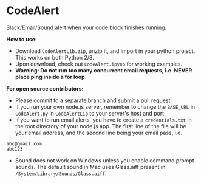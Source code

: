 # CodeAlert
Slack/Email/Sound alert when your code block finishes running.

**How to use:**

- Download `CodeAlertLib.zip`, unzip it, and import in your python project. This works on both Python 2/3. 
- Upon download, check out `CodeAlert.ipynb` for working examples.
- **Warning: Do not run too many concurrent email requests, i.e. NEVER place ping inside a for loop.**

**For open source contributors:**

- Please commit to a separate branch and submit a pull request
- If you run your own node.js server, remember to change the `BASE_URL` in `CodeAlert.py` in `CodeAlertLib` to your server's host and port 
- If you want to run email alerts, you have to create a `credentials.txt` in the root directory of your node.js app. The first line of the file will be your email address, and the second line being your email pass, i.e.

```
abc@gmail.com
abc123
```


- Sound does not work on Windows unless you enable command prompt sounds. The default sound in Mac uses Glass.aiff present in `/System/Library/Sounds/Glass.aiff`.
